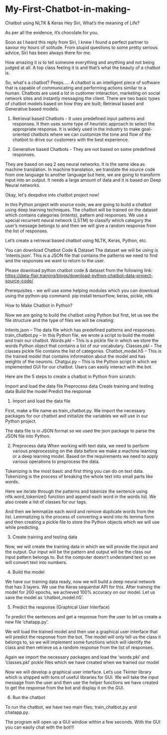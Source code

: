 # My-First-Chatbot-in-making-
Chatbot using NLTK & Keras
Hey Siri, What’s the meaning of Life?

As per all the evidence, it’s chocolate for you.

Soon as I heard this reply from Siri, I knew I found a perfect partner to savour my hours of solitude. From stupid questions to some pretty serious advice, Siri has been always there for me.

How amazing it is to tell someone everything and anything and not being judged at all. A top class feeling it is and that’s what the beauty of a chatbot is.

So, what's a chatbot? Peeps.....
A chatbot is an intelligent piece of software that is capable of communicating and performing actions similar to a human. Chatbots are used a lot in customer interaction, marketing on social network sites and instantly messaging the client. There are two basic types of chatbot models based on how they are built; Retrieval based and Generative based models.

1. Retrieval based Chatbots - It uses predefined input patterns and responses. It then uses some type of heuristic approach to select the appropriate response. It is widely used in the industry to make goal-oriented chatbots where we can customize the tone and flow of the chatbot to drive our customers with the best experience.

2. Generative based Chatbots - They are not based on some predefined responses.

They are based on seq 2 seq neural networks. It is the same idea as machine translation. In machine translation, we translate the source code from one language to another language but here, we are going to transform input into an output. It needs a large amount of data and it is based on Deep Neural networks.

Okay, let's deepdive into chatbot project now!

In this Python project with source code, we are going to build a chatbot using deep learning techniques. The chatbot will be trained on the dataset which contains categories (intents), pattern and responses. We use a special recurrent neural network (LSTM) to classify which category the user’s message belongs to and then we will give a random response from the list of responses.

Let’s create a retrieval based chatbot using NLTK, Keras, Python, etc.

You can download Chatbot Code & Dataset
The dataset we will be using is ‘intents.json’. This is a JSON file that contains the patterns we need to find and the responses we want to return to the user.

Please download python chatbot code & dataset from the following link: https://data-flair.training/blogs/download-python-chatbot-data-project-source-code/


Prerequisites - 
we will use some helping modules which you can download using the python-pip command.
pip install tensorflow, keras, pickle, nltk





How to Make Chatbot in Python?

Now we are going to build the chatbot using Python but first, let us see the file structure and the type of files we will be creating:


Intents.json – The data file which has predefined patterns and responses.
train_chatbot.py – In this Python file, we wrote a script to build the model and train our chatbot.
Words.pkl – This is a pickle file in which we store the words Python object that contains a list of our vocabulary.
Classes.pkl – The classes pickle file contains the list of categories.
Chatbot_model.h5 – This is the trained model that contains information about the model and has weights of the neurons.
Chatgui.py – This is the Python script in which we implemented GUI for our chatbot. Users can easily interact with the bot.


Here are the 5 steps to create a chatbot in Python from scratch:

Import and load the data file
Preprocess data
Create training and testing data
Build the model
Predict the response






1. Import and load the data file

First, make a file name as train_chatbot.py. We import the necessary packages for our chatbot and initialize the variables we will use in our Python project.

The data file is in JSON format so we used the json package to parse the JSON file into Python.

2. Preprocess data
When working with text data, we need to perform various preprocessing on the data before we make a machine learning or a deep learning model. Based on the requirements we need to apply various operations to preprocess the data.

Tokenizing is the most basic and first thing you can do on text data. Tokenizing is the process of breaking the whole text into small parts like words.

Here we iterate through the patterns and tokenize the sentence using nltk.word_tokenize() function and append each word in the words list. We also create a list of classes for our tags.

And then we lemmatize each word and remove duplicate words from the list. Lemmatizing is the process of converting a word into its lemma form and then creating a pickle file to store the Python objects which we will use while predicting.



3. Create training and testing data

Now, we will create the training data in which we will provide the input and the output. Our input will be the pattern and output will be the class our input pattern belongs to. But the computer doesn’t understand text so we will convert text into numbers.



4. Build the model

We have our training data ready, now we will build a deep neural network that has 3 layers. We use the Keras sequential API for this. After training the model for 200 epochs, we achieved 100% accuracy on our model. Let us save the model as ‘chatbot_model.h5’.


5. Predict the response (Graphical User Interface)


To predict the sentences and get a response from the user to let us create a new file ‘chatapp.py’.

We will load the trained model and then use a graphical user interface that will predict the response from the bot. The model will only tell us the class it belongs to, so we will implement some functions which will identify the class and then retrieve us a random response from the list of responses.

Again we import the necessary packages and load the ‘words.pkl’ and ‘classes.pkl’ pickle files which we have created when we trained our model


Now we will develop a graphical user interface. Let’s use Tkinter library which is shipped with tons of useful libraries for GUI. We will take the input message from the user and then use the helper functions we have created to get the response from the bot and display it on the GUI.




6. Run the chatbot

To run the chatbot, we have two main files; train_chatbot.py and chatapp.py.




The program will open up a GUI window within a few seconds. With the GUI you can easily chat with the bot!!!





